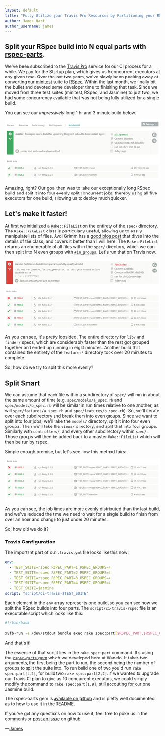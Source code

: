 ```yaml
---
layout: default
title: "Fully Utilize your Travis Pro Resources by Partitioning your RSpec Build"
author: James Hart
author_username: james
---
```


## Split your RSpec build into N equal parts with [rspec-parts][rspec-parts].

We've been subscribed to the [Travis Pro][travis-pro] service for our CI process for a while. We pay for the Startup plan,
 which gives us 5 concurrent executors at any given time. Over the last two years, we've slowly been pecking away at converting
 our [minitest][minitest] suite to [RSpec][rspec]. Within the last month, we finally bit the bullet and devoted some developer time to finishing
 that task. Since we moved from three test suites (minitest, RSpec, and Jasmine) to just two, we had some
 concurrency available that was not being fully utilized for a single build.

You can see our _impressively_ long 1 hr and 3 minute build below.

![One RSpec Build](/images/travis_pro_resources/one_RSpec_build.png)

Amazing, right? Our goal then was to take our exceptionally long RSpec build and split it into four evenly split concurrent jobs, thereby
using all five executors for one build, allowing us to deploy much quicker.



## Let's make it faster!

At first we initialized a `Rake::FileList` on the entirety of the `spec/` directory. The `Rake::FileList` class is
particularly useful, allowing us to easily manipulate lists of files.
 Avdi Grimm has a [good blog post][rake-file-lists] that dives into the details of the class, and covers it better than I will here.
The `Rake::FileList` returns an enumerable of all files within the `spec/` directory, which we can then split into N even
groups with [`#in_groups`][in-groups]. Let's run that on Travis now.

![Lopsided RSpec Builds](/images/travis_pro_resources/lopsided_RSpec_builds.png)

As you can see, it's pretty lopsided. The entire directory for `lib/` and `finder/` specs, which are considerably faster than the rest got grouped
together and ended up running in eight minutes. Another build that contained the entirety of the `features/` directory took over
20 minutes to complete.

So, how do we try to split this more evenly?

## Split Smart

We can assume that each file within a subdirectory of `spec/` will run in about the same amount of time
(e.g. `spec/models/a_spec.rb` and `spec/models/b_spec.rb` will be similar in run times relative to one another, as will `spec/features/a_spec.rb` and `spec/features/b_spec.rb`).
So, we'll iterate over each subdirectory and break them into even groups. Since we want to split into four jobs, we'll take the `models/` directory, split it into four even groups.
Then we'll take the `views/` directory, and split that into four groups. Similarly with `controllers/`, and every other subdirectory within `spec/`.
Those groups will then be added back to a master `Rake::FileList` which will then be run by rspec.

Simple enough premise, but let's see how this method fairs:

![Evenly Divided RSpec Builds](/images/travis_pro_resources/evenly_divided_RSpec_builds.png)

As you can see, the job times are more evenly distributed than the last build, and we've reduced the time we need to wait for a single
build to finish from over an hour and change to just under 20 minutes.

So, how did we do it?

### Travis Configuration

The important part of our `.travis.yml` file looks like this now:


```yaml
env:
  - TEST_SUITE=rspec RSPEC_PART=1 RSPEC_GROUPS=4
  - TEST_SUITE=rspec RSPEC_PART=2 RSPEC_GROUPS=4
  - TEST_SUITE=rspec RSPEC_PART=3 RSPEC_GROUPS=4
  - TEST_SUITE=rspec RSPEC_PART=4 RSPEC_GROUPS=4
  - TEST_SUITE=jasmine
script: "script/ci-travis-$TEST_SUITE"
```

Each element in the `env` array represents one build, so you can see how we split the RSpec builds into four parts.
The `script/ci-travis-rspec` file is an executable script which looks like this:

```bash
#!/bin/bash

xvfb-run -e /dev/stdout bundle exec rake spec:part[$RSPEC_PART,$RSPEC_GROUPS]
```

And that's it!

The essence of that script lies in the `rake spec:part` command. It's using the [`rspec-parts` gem][RSpec-parts]
which we developed here at Wanelo. It takes two arguments, the first being the part to run, the second being the number of
groups to split the suite into. To run build one of two you'd run `rake spec:part[1,2]`, for build two `rake spec:part[2,2]`.
If we wanted to upgrade our Travis CI plan to give us 10 concurrent executors, we could simply modify the command to
`rake spec:part[1,9]`, still accouting for our one Jasmine build.

The rspec-parts gem is [available on github][RSpec-parts] and is pretty well documented as to how to use it in the README.

If you've got any questions on how to use it, feel free to poke us in the comments or [post an issue][github-issue] on github.

&mdash;[James](http://wanelo.com/james)


[travis-pro]: https://travis-ci.com/plans
[minitest]: https://github.com/seattlerb/minitest
[rspec]: https://github.com/rspec/rspec
[rspec-parts]: https://github.com/hjhart/rspec-parts
[github-issue]: https://github.com/hjhart/rspec-parts/issues
[rake-file-lists]: http://devblog.avdi.org/2014/04/22/rake-part-2-file-lists/
[in-groups]: http://apidock.com/rails/ActiveSupport/CoreExtensions/Array/Grouping/in_groups
